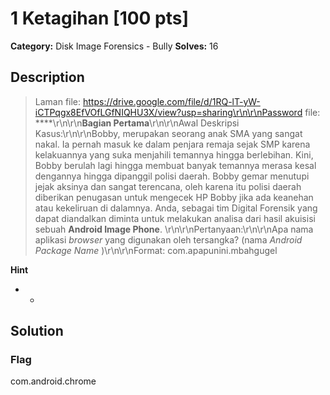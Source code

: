# 1 Ketagihan [100 pts]

**Category:** Disk Image Forensics - Bully
**Solves:** 16

## Description
>Laman file: https://drive.google.com/file/d/1RQ-lT-yW-iCTPqgx8EfVOfLGfNIQHU3X/view?usp=sharing\r\n\r\nPassword file: ****\r\n\r\n**Bagian Pertama**\r\n\r\nAwal Deskripsi Kasus:\r\n\r\nBobby, merupakan seorang anak SMA yang sangat nakal. Ia pernah masuk ke dalam penjara remaja sejak SMP karena kelakuannya yang suka menjahili temannya hingga berlebihan. Kini, Bobby berulah lagi hingga membuat banyak temannya merasa kesal dengannya hingga dipanggil polisi daerah. Bobby gemar menutupi jejak aksinya dan sangat terencana, oleh karena itu polisi daerah diberikan penugasan untuk mengecek HP Bobby jika ada keanehan atau kekeliruan di dalamnya. Anda, sebagai tim Digital Forensik yang dapat diandalkan diminta untuk melakukan analisa dari hasil akuisisi sebuah **Android Image Phone**. \r\n\r\nPertanyaan:\r\n\r\nApa nama aplikasi *browser* yang digunakan oleh tersangka? (nama *Android Package Name* )\r\n\r\nFormat:   com.apapunini.mbahgugel

**Hint**
* -

## Solution

### Flag
com.android.chrome


